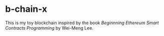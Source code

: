 # b-chain-x
This is my toy blockchain inspired by the book *Beginnning Ethereum Smart Contracts Programming* by Wei-Meng Lee.

